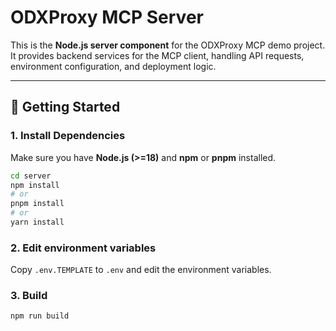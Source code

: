 # ODXProxy MCP Server

This is the **Node.js server component** for the ODXProxy MCP demo project.  
It provides backend services for the MCP client, handling API requests, environment configuration, and deployment logic.

---

## 🚀 Getting Started

### 1. Install Dependencies
Make sure you have **Node.js (>=18)** and **npm** or **pnpm** installed.

```bash
cd server
npm install
# or
pnpm install
# or
yarn install
```

### 2. Edit environment variables
Copy `.env.TEMPLATE` to `.env` and edit the environment variables.

### 3. Build
```shell
npm run build
```